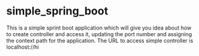 # simple_spring_boot
This is a simple sprint boot application which will give you idea about how to  create controller and access it, updating the port number and assigning the context path for the application.
The URL to access simple controller is localhost:<port configured in application.properties>/<context-configured in application.properties>/hi
